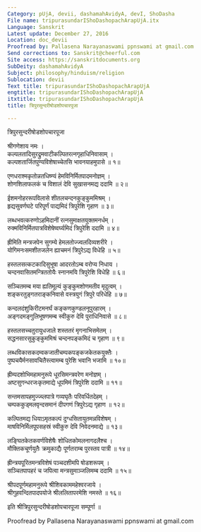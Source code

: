 ```yaml
---
Category: pUjA, devii, dashamahAvidyA, devI, ShoDasha
File name: tripurasundarIShoDashopachArapUjA.itx
Language: Sanskrit
Latest update: December 27, 2016
Location: doc_devii
Proofread by: Pallasena Narayanaswami ppnswami at gmail.com
Send corrections to: Sanskrit@cheerful.com
Site access: https://sanskritdocuments.org
SubDeity: dashamahAvidyA
Subject: philosophy/hinduism/religion
Sublocation: devii
Text title: tripurasundarIShoDashopachArapUjA
engtitle: tripurasundarIShoDashopachArapUjA
itxtitle: tripurasundarIShoDashopachArapUjA
title: त्रिपुरसुन्दरीषोडशोपचारपूजा

---
```

  
 त्रिपुरसुन्दरीषोडशोपचारपूजा   
  
श्रीगणेशाय नमः ।  
कल्पलतादिसुरद्रुमवाटीकल्पितरत्नगृहाधिनिवासाम् ।  
कल्पशतार्जितपुण्यविशेषाच्चेतसि भावनयाहमुपासे ॥ १॥  
  
एणधराश्मकृतोन्नतधिष्ण्यं हेमविनिर्मितपादमनोज्ञम् ।  
शोणशिलाफलकं च विशालं देवि सुखासनमद्य ददामि ॥ २॥  
  
ईशमनोहररूपविलासे शीतलचन्दनकुङ्कुममिश्रम् ।  
हृद्यसुवर्णघटे परिपूर्णं पाद्यमिदं त्रिपुरेशि गृहाण ॥ ३॥  
  
लब्धभवत्करुणोऽहमिदानीं रत्नसुमाक्षतयुक्तमनर्धम् ।  
रुक्मविनिर्मितपात्रविशेषेष्वर्घ्यमिदं त्रिपुरेशि ददामि ॥ ४॥  
  
ह्रीमिति मन्त्रजपेन सुगम्ये हेमलतोज्ज्वलदिव्यशरीरे ।  
योगिमनःसमशीतजलेन ह्याचमनं त्रिपुरेऽद्य विधेहि ॥ ५॥  
  
हस्तलसत्कटकादिसुभूषा आदरतोऽम्ब वरोप्य निधाय ।  
चन्दनवासितमन्त्रिततोयैः स्नानमयि त्रिपुरेशि विधेहि ॥ ६॥  
  
सञ्चितमम्ब मया ह्यतिमूल्यं कुङ्कुमशोणमतीव मृदुत्वम् ।  
शङ्करतुङ्गतराङ्कनिवासे वस्त्रयुगं त्रिपुरे परिधेहि ॥ ७॥  
  
कन्दलदंशुकिरीटमनर्घं कङ्कणकुण्डलनूपुरहारम् ।  
अङ्गदमङ्गुलिभूषणमम्ब स्वीकुरु देवि पुराधिनिवासे ॥ ८॥  
  
हस्तलसच्चतुरायुधजाले शस्ततरं मृगनाभिसमेतम् ।  
सद्धनसारसुकुङ्कुममिश्रं चन्दनपङ्कमिदं च गृहाण ॥ ९॥  
  
लब्धविकासकदम्वकजातीचम्पकपङ्कजकेतकयुक्तैः ।  
पुष्पचयैर्मनसावचितैस्त्वामम्ब पुरेशि भवानि भजामि ॥ १०॥  
  
ह्रीम्पदशोभिमहामनुरूपे धूरसिमन्त्रवरेण मनोज्ञम् ।  
अष्टसुगन्धरजःकृतमाद्ये धूपमिमं त्रिपुरेशि ददामि ॥ ११॥  
  
सन्तमसापहमुज्ज्व्लपात्रे गव्यघृतैः परिवर्धितदेहम् ।  
चम्पककुड्मलवृन्दसमानं दीपगणं त्रिपुरेऽद्य गृहाण ॥ १२॥  
  
कल्पितमद्य धियाऽमृतकल्पं दुग्धसितायुतमन्नविशेषम् ।  
माषविनिर्मिलपूपसहस्रं स्वीकुरु देवि निवेदनमाद्ये ॥ १३॥  
  
लङ्घितकेतकवर्णविशेषैः शोधितकोमलनागदलैश्च ।  
मौक्तिकचूर्णयुतैः क्रमुकाद्यैः पूर्णतराम्ब पुरस्तव पात्री ॥ १४॥  
  
ह्रीन्त्रयपूरितमन्त्रविशेषं पञ्चदशीमपि षोडशरूपम् ।  
सञ्चितपापहरं च जपित्वा मन्त्रसुमाञ्जलिमम्ब ददामि ॥ १५॥  
  
श्रीपदपूर्णमहामनुरूपे श्रीशिवकाममहेश्वरजाये ।  
श्रीगुहवन्दितपादपयोजे श्रीललितापरमेशि नमस्ते ॥ १६॥  
  
इति श्रीत्रिपुरसुन्दरीषोडशोपचारपूजा सम्पूर्णा ॥  
  
  
Proofread by Pallasena Narayanaswami ppnswami at gmail.com  
  
  
